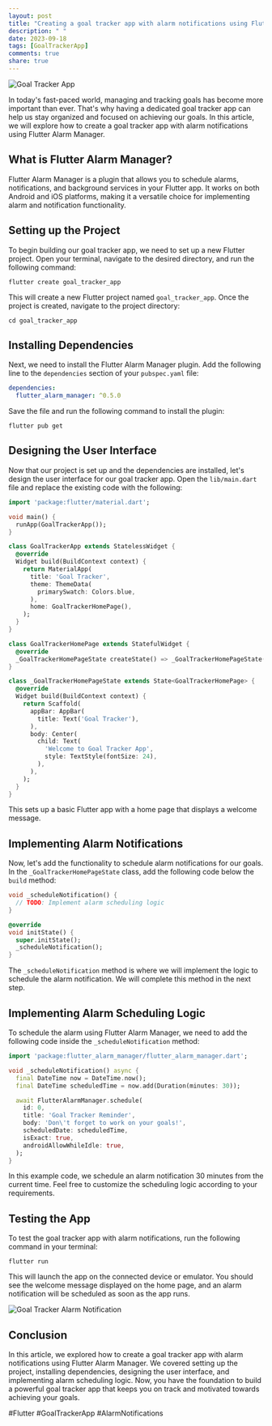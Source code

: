 ```yaml
---
layout: post
title: "Creating a goal tracker app with alarm notifications using Flutter Alarm Manager"
description: " "
date: 2023-09-18
tags: [GoalTrackerApp]
comments: true
share: true
---
```


![Goal Tracker App](https://example.com/goal-tracker-app.png)

In today's fast-paced world, managing and tracking goals has become more important than ever. That's why having a dedicated goal tracker app can help us stay organized and focused on achieving our goals. In this article, we will explore how to create a goal tracker app with alarm notifications using Flutter Alarm Manager.

## What is Flutter Alarm Manager?

Flutter Alarm Manager is a plugin that allows you to schedule alarms, notifications, and background services in your Flutter app. It works on both Android and iOS platforms, making it a versatile choice for implementing alarm and notification functionality.

## Setting up the Project

To begin building our goal tracker app, we need to set up a new Flutter project. Open your terminal, navigate to the desired directory, and run the following command:

```
flutter create goal_tracker_app
```

This will create a new Flutter project named `goal_tracker_app`. Once the project is created, navigate to the project directory:

```
cd goal_tracker_app
```

## Installing Dependencies

Next, we need to install the Flutter Alarm Manager plugin. Add the following line to the `dependencies` section of your `pubspec.yaml` file:

```yaml
dependencies:
  flutter_alarm_manager: ^0.5.0
```

Save the file and run the following command to install the plugin:

```
flutter pub get
```

## Designing the User Interface

Now that our project is set up and the dependencies are installed, let's design the user interface for our goal tracker app. Open the `lib/main.dart` file and replace the existing code with the following:

```dart
import 'package:flutter/material.dart';

void main() {
  runApp(GoalTrackerApp());
}

class GoalTrackerApp extends StatelessWidget {
  @override
  Widget build(BuildContext context) {
    return MaterialApp(
      title: 'Goal Tracker',
      theme: ThemeData(
        primarySwatch: Colors.blue,
      ),
      home: GoalTrackerHomePage(),
    );
  }
}

class GoalTrackerHomePage extends StatefulWidget {
  @override
  _GoalTrackerHomePageState createState() => _GoalTrackerHomePageState();
}

class _GoalTrackerHomePageState extends State<GoalTrackerHomePage> {
  @override
  Widget build(BuildContext context) {
    return Scaffold(
      appBar: AppBar(
        title: Text('Goal Tracker'),
      ),
      body: Center(
        child: Text(
          'Welcome to Goal Tracker App',
          style: TextStyle(fontSize: 24),
        ),
      ),
    );
  }
}
```

This sets up a basic Flutter app with a home page that displays a welcome message.

## Implementing Alarm Notifications

Now, let's add the functionality to schedule alarm notifications for our goals. In the `_GoalTrackerHomePageState` class, add the following code below the `build` method:

```dart
void _scheduleNotification() {
  // TODO: Implement alarm scheduling logic
}

@override
void initState() {
  super.initState();
  _scheduleNotification();
}
```

The `_scheduleNotification` method is where we will implement the logic to schedule the alarm notification. We will complete this method in the next step.

## Implementing Alarm Scheduling Logic

To schedule the alarm using Flutter Alarm Manager, we need to add the following code inside the `_scheduleNotification` method:

```dart
import 'package:flutter_alarm_manager/flutter_alarm_manager.dart';

void _scheduleNotification() async {
  final DateTime now = DateTime.now();
  final DateTime scheduledTime = now.add(Duration(minutes: 30));

  await FlutterAlarmManager.schedule(
    id: 0,
    title: 'Goal Tracker Reminder',
    body: 'Don\'t forget to work on your goals!',
    scheduledDate: scheduledTime,
    isExact: true,
    androidAllowWhileIdle: true,
  );
}
```

In this example code, we schedule an alarm notification 30 minutes from the current time. Feel free to customize the scheduling logic according to your requirements.

## Testing the App

To test the goal tracker app with alarm notifications, run the following command in your terminal:

```
flutter run
```

This will launch the app on the connected device or emulator. You should see the welcome message displayed on the home page, and an alarm notification will be scheduled as soon as the app runs.

![Goal Tracker Alarm Notification](https://example.com/goal-tracker-alarm-notification.png)

## Conclusion

In this article, we explored how to create a goal tracker app with alarm notifications using Flutter Alarm Manager. We covered setting up the project, installing dependencies, designing the user interface, and implementing alarm scheduling logic. Now, you have the foundation to build a powerful goal tracker app that keeps you on track and motivated towards achieving your goals.

#Flutter #GoalTrackerApp #AlarmNotifications